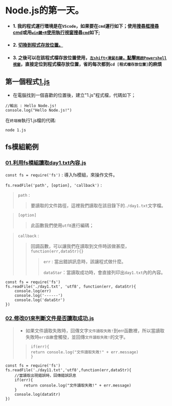 # Node.js的第一天。

* #### 1. 我的程式運行環境是在`VScode`，如果要在`cmd`運行如下；使用[搜尋框搜尋cmd](../範例圖片/cmd01.png)或用[`win鍵+R`使用執行視窗搜尋`cmd`](../範例圖片/cmd02.png)如下;

* #### 2. [切換到程式存放位置。](../範例圖片/cmd03.png)

* #### 3. 之後可以在該程式檔存放位置使用，[`左shift+滑鼠右鍵`，點擊`開啟Powershell視窗`](../範例圖片/cmd04.png)，直接定位到程式檔存放位置，省的每次都到`cd [程式檔存放位置]`的麻煩

## 第一個程式[1.js](./1.js)

* 在電腦找到一個喜歡的位置後，建立"1.js"程式檔，代碼如下；
  
```
//輸出 : Hello Node.js!
console.log("Hello Node.js!")
```
在`終端機`執行1.js檔的代碼:
```
node 1.js
```

## fs模組範例
### [01.利用fs模組讀取day1.txt內容.js](./01.利用fs模組讀取day1內容.js)

`const fs = require('fs')` : 導入fs模組，來操作文件。

`fs.readFile('path', [option], 'callback')` : 
> `path` : 
> >要讀取的文件路徑，這裡我們讀取在該目錄下的`./day1.txt`文字檔。

> `[option]`
> >此函數我們使用`utf8`進行編碼；

> `callback` : 
> >回調函數，可以讓我們在讀取到文件時該做甚麼，`function(err,dataStr){}`
> > >`err` : 當出錯誤訊息時，該讓程式做什麼。
> > >
> > >`dataStar`：當讀取成功時，會直接列印出`day1.txt`內的內容。

```
const fs = require('fs')
fs.readFile('./day1.txt', 'utf8', function(err, dataStr){
	console.log(err)
	console.log('------')
	console.log('dataStr')
})
```

### [02.修改01來判斷文件是否讀取成功.js](./02.修改01來判斷文件是否讀取成功.js)
>*  如果文件讀取失敗時，回傳文字`文件讀取失敗!`到err函數裡，所以當讀取失敗時`err函數`會觸發，並回傳`文件讀取失敗!`的文字。
>>```
>>if(err){
>> return console.log("文件讀取失敗!" + err.message)
>>}
>>```

```
const fs = require('fs')
fs.readFile('./day11.txt','utf8',function(err,dataStr){
    //當讀取出現錯誤時，回傳錯誤訊息
    if(err){
        return console.log("文件讀取失敗!" + err.message)
    }
    console.log(dataStr)
})
```